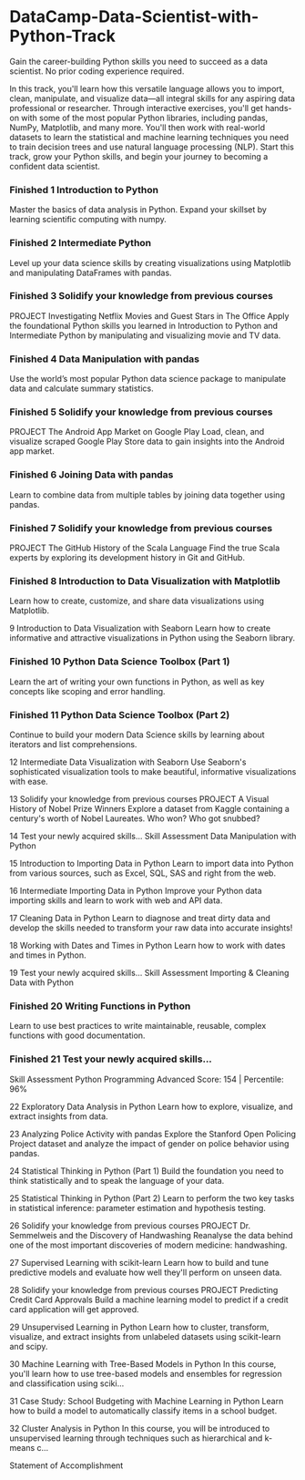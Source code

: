 # DataCamp-Data-Scientist-with-Python-Track



Gain the career-building Python skills you need to succeed as a data scientist. No prior coding experience required.

In this track, you'll learn how this versatile language allows you to import, clean, manipulate, and visualize data—all integral skills for any aspiring data professional or researcher. Through interactive exercises, you'll get hands-on with some of the most popular Python libraries, including pandas, NumPy, Matplotlib, and many more. You'll then work with real-world datasets to learn the statistical and machine learning techniques you need to train decision trees and use natural language processing (NLP). Start this track, grow your Python skills, and begin your journey to becoming a confident data scientist.




### Finished 1 Introduction to Python
Master the basics of data analysis in Python. Expand your skillset by learning scientific computing with numpy.



### Finished 2 Intermediate Python
Level up your data science skills by creating visualizations using Matplotlib and manipulating DataFrames with pandas.



### Finished 3 Solidify your knowledge from previous courses
PROJECT
Investigating Netflix Movies and Guest Stars in The Office
Apply the foundational Python skills you learned in Introduction to Python and Intermediate Python by manipulating and visualizing movie and TV data.



### Finished 4 Data Manipulation with pandas
Use the world’s most popular Python data science package to manipulate data and calculate summary statistics.



### Finished 5 Solidify your knowledge from previous courses
PROJECT
The Android App Market on Google Play
Load, clean, and visualize scraped Google Play Store data to gain insights into the Android app market.



### Finished 6 Joining Data with pandas
Learn to combine data from multiple tables by joining data together using pandas.



### Finished 7 Solidify your knowledge from previous courses
PROJECT
The GitHub History of the Scala Language
Find the true Scala experts by exploring its development history in Git and GitHub.



### Finished 8 Introduction to Data Visualization with Matplotlib
Learn how to create, customize, and share data visualizations using Matplotlib.



9 Introduction to Data Visualization with Seaborn
Learn how to create informative and attractive visualizations in Python using the Seaborn library.



### Finished 10 Python Data Science Toolbox (Part 1)
Learn the art of writing your own functions in Python, as well as key concepts like scoping and error handling.




### Finished 11 Python Data Science Toolbox (Part 2)
Continue to build your modern Data Science skills by learning about iterators and list comprehensions.



12 Intermediate Data Visualization with Seaborn
Use Seaborn's sophisticated visualization tools to make beautiful, informative visualizations with ease.



13 Solidify your knowledge from previous courses
PROJECT
A Visual History of Nobel Prize Winners
Explore a dataset from Kaggle containing a century's worth of Nobel Laureates. Who won? Who got snubbed?



14 Test your newly acquired skills...
Skill Assessment
Data Manipulation with Python



15 Introduction to Importing Data in Python
Learn to import data into Python from various sources, such as Excel, SQL, SAS and right from the web.



16
Intermediate Importing Data in Python
Improve your Python data importing skills and learn to work with web and API data.



17 Cleaning Data in Python
Learn to diagnose and treat dirty data and develop the skills needed to transform your raw data into accurate insights!



18 Working with Dates and Times in Python
Learn how to work with dates and times in Python.



19 Test your newly acquired skills...
Skill Assessment
Importing & Cleaning Data with Python



### Finished 20 Writing Functions in Python
Learn to use best practices to write maintainable, reusable, complex functions with good documentation.



### Finished 21 Test your newly acquired skills...
Skill Assessment
Python Programming
Advanced Score: 154  |  Percentile: 96%



22 Exploratory Data Analysis in Python
Learn how to explore, visualize, and extract insights from data.



23 Analyzing Police Activity with pandas
Explore the Stanford Open Policing Project dataset and analyze the impact of gender on police behavior using pandas.



24 Statistical Thinking in Python (Part 1)
Build the foundation you need to think statistically and to speak the language of your data.



25 Statistical Thinking in Python (Part 2)
Learn to perform the two key tasks in statistical inference: parameter estimation and hypothesis testing.



26 Solidify your knowledge from previous courses
PROJECT
Dr. Semmelweis and the Discovery of Handwashing
Reanalyse the data behind one of the most important discoveries of modern medicine: handwashing.



27 Supervised Learning with scikit-learn
Learn how to build and tune predictive models and evaluate how well they'll perform on unseen data.



28 Solidify your knowledge from previous courses
PROJECT
Predicting Credit Card Approvals
Build a machine learning model to predict if a credit card application will get approved.



29 Unsupervised Learning in Python
Learn how to cluster, transform, visualize, and extract insights from unlabeled datasets using scikit-learn and scipy.



30 Machine Learning with Tree-Based Models in Python
In this course, you'll learn how to use tree-based models and ensembles for regression and classification using sciki...



31 Case Study: School Budgeting with Machine Learning in Python
Learn how to build a model to automatically classify items in a school budget.



32 Cluster Analysis in Python
In this course, you will be introduced to unsupervised learning through techniques such as hierarchical and k-means c...



Statement of Accomplishment

